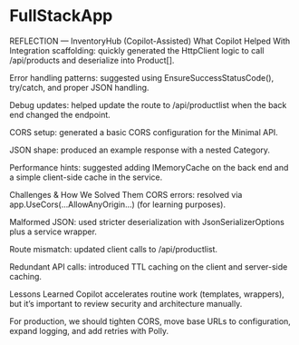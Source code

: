 # FullStackApp

REFLECTION — InventoryHub (Copilot-Assisted)
What Copilot Helped With
Integration scaffolding: quickly generated the HttpClient logic to call /api/products and deserialize into Product[].

Error handling patterns: suggested using EnsureSuccessStatusCode(), try/catch, and proper JSON handling.

Debug updates: helped update the route to /api/productlist when the back end changed the endpoint.

CORS setup: generated a basic CORS configuration for the Minimal API.

JSON shape: produced an example response with a nested Category.

Performance hints: suggested adding IMemoryCache on the back end and a simple client-side cache in the service.

Challenges & How We Solved Them
CORS errors: resolved via app.UseCors(...AllowAnyOrigin...) (for learning purposes).

Malformed JSON: used stricter deserialization with JsonSerializerOptions plus a service wrapper.

Route mismatch: updated client calls to /api/productlist.

Redundant API calls: introduced TTL caching on the client and server-side caching.

Lessons Learned
Copilot accelerates routine work (templates, wrappers), but it’s important to review security and architecture manually.

For production, we should tighten CORS, move base URLs to configuration, expand logging, and add retries with Polly.
